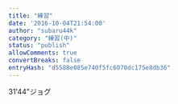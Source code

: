 ```yaml
---
title: "練習"
date: '2016-10-04T21:54:00'
author: "subaru44k"
category: "練習(中)"
status: "publish"
allowComments: true
convertBreaks: false
entryHash: "d5588e085e740f5fc6070dc175e8db36"
---
```

31'44"ジョグ
